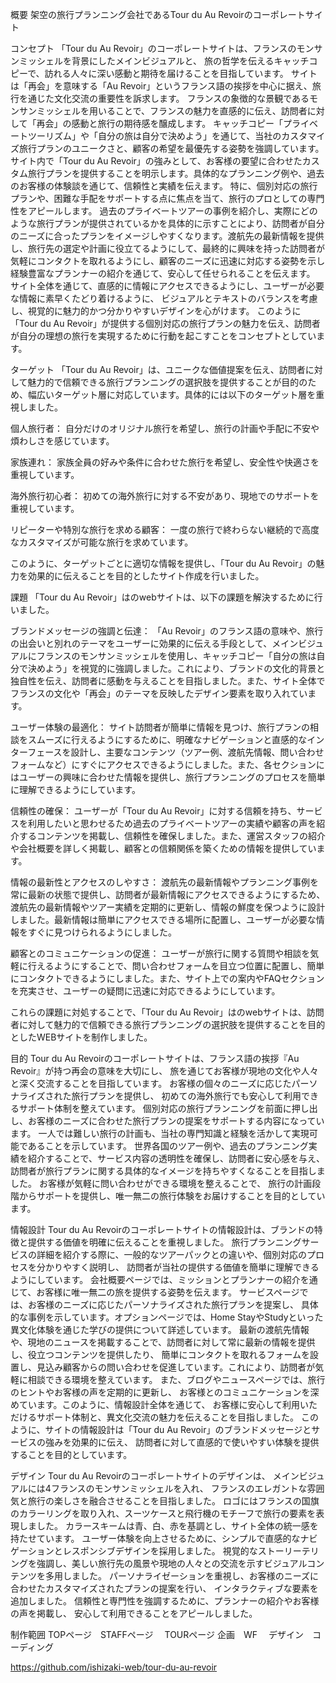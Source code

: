 概要
架空の旅行プランニング会社であるTour du Au Revoirのコーポレートサイト

コンセプト
「Tour du Au Revoir」のコーポレートサイトは、フランスのモンサンミッシェルを背景にしたメインビジュアルと、 旅の哲学を伝えるキャッチコピーで、訪れる人々に深い感動と期待を届けることを目指しています。 サイトは「再会」を意味する「Au Revoir」というフランス語の挨拶を中心に据え、旅行を通じた文化交流の重要性を訴求します。 フランスの象徴的な景観であるモンサンミッシェルを用いることで、フランスの魅力を直感的に伝え、訪問者に対して「再会」の感動と旅行の期待感を醸成します。 キャッチコピー「プライベートツーリズム」や「自分の旅は自分で決めよう」を通じて、当社のカスタマイズ旅行プランのユニークさと、顧客の希望を最優先する姿勢を強調しています。サイト内で「Tour du Au Revoir」の強みとして、お客様の要望に合わせたカスタム旅行プランを提供することを明示します。具体的なプランニング例や、過去のお客様の体験談を通じて、信頼性と実績を伝えます。 特に、個別対応の旅行プランや、困難な手配をサポートする点に焦点を当て、旅行のプロとしての専門性をアピールします。 過去のプライベートツアーの事例を紹介し、実際にどのような旅行プランが提供されているかを具体的に示すことにより、訪問者が自分のニーズに合ったプランをイメージしやすくなります。渡航先の最新情報を提供し、旅行先の選定や計画に役立てるようにして、最終的に興味を持った訪問者が気軽にコンタクトを取れるようにし、顧客のニーズに迅速に対応する姿勢を示し経験豊富なプランナーの紹介を通じて、安心して任せられることを伝えます。 サイト全体を通じて、直感的に情報にアクセスできるようにし、ユーザーが必要な情報に素早くたどり着けるように、 ビジュアルとテキストのバランスを考慮し、視覚的に魅力的かつ分かりやすいデザインを心がけます。 このように「Tour du Au Revoir」が提供する個別対応の旅行プランの魅力を伝え、訪問者が自分の理想の旅行を実現するために行動を起こすことをコンセプトとしています。


ターゲット
「Tour du Au Revoir」は、ユニークな価値提案を伝え、訪問者に対して魅力的で信頼できる旅行プランニングの選択肢を提供することが目的のため、幅広いターゲット層に対応しています。具体的には以下のターゲット層を重視しました。

個人旅行者：
自分だけのオリジナル旅行を希望し、旅行の計画や手配に不安や煩わしさを感じています。

家族連れ：
家族全員の好みや条件に合わせた旅行を希望し、安全性や快適さを重視しています。

海外旅行初心者：
初めての海外旅行に対する不安があり、現地でのサポートを重視しています。

リピーターや特別な旅行を求める顧客：
一度の旅行で終わらない継続的で高度なカスタマイズが可能な旅行を求めています。

このように、ターゲットごとに適切な情報を提供し、「Tour du Au Revoir」の魅力を効果的に伝えることを目的としたサイト作成を行いました。


	
課題
「Tour du Au Revoir」はのwebサイトは、以下の課題を解決するために行いました。

ブランドメッセージの強調と伝達：
「Au Revoir」のフランス語の意味や、旅行の出会いと別れのテーマをユーザーに効果的に伝える手段として、メインビジュアルにフランスのモンサンミッシェルを使用し、キャッチコピー「自分の旅は自分で決めよう」を視覚的に強調しました。これにより、ブランドの文化的背景と独自性を伝え、訪問者に感動を与えることを目指しました。また、サイト全体でフランスの文化や「再会」のテーマを反映したデザイン要素を取り入れています。

ユーザー体験の最適化：
サイト訪問者が簡単に情報を見つけ、旅行プランの相談をスムーズに行えるようにするために、明確なナビゲーションと直感的なインターフェースを設計し、主要なコンテンツ（ツアー例、渡航先情報、問い合わせフォームなど）にすぐにアクセスできるようにしました。また、各セクションにはユーザーの興味に合わせた情報を提供し、旅行プランニングのプロセスを簡単に理解できるようにしています。

信頼性の確保：
ユーザーが「Tour du Au Revoir」に対する信頼を持ち、サービスを利用したいと思わせるため過去のプライベートツアーの実績や顧客の声を紹介するコンテンツを掲載し、信頼性を確保しました。また、運営スタッフの紹介や会社概要を詳しく掲載し、顧客との信頼関係を築くための情報を提供しています。

情報の最新性とアクセスのしやすさ：
渡航先の最新情報やプランニング事例を常に最新の状態で提供し、訪問者が最新情報にアクセスできるようにするため、渡航先の最新情報やツアー実績を定期的に更新し、情報の鮮度を保つように設計しました。最新情報は簡単にアクセスできる場所に配置し、ユーザーが必要な情報をすぐに見つけられるようにしました。

顧客とのコミュニケーションの促進：
ユーザーが旅行に関する質問や相談を気軽に行えるようにすることで、問い合わせフォームを目立つ位置に配置し、簡単にコンタクトできるようにしました。また、サイト上での案内やFAQセクションを充実させ、ユーザーの疑問に迅速に対応できるようにしています。

これらの課題に対処することで、「Tour du Au Revoir」はのwebサイトは、訪問者に対して魅力的で信頼できる旅行プランニングの選択肢を提供することを目的としたWEBサイトを制作しました。

目的
Tour du Au Revoirのコーポレートサイトは、フランス語の挨拶『Au Revoir』が持つ再会の意味を大切にし、 旅を通じてお客様が現地の文化や人々と深く交流することを目指しています。 お客様の個々のニーズに応じたパーソナライズされた旅行プランを提供し、 初めての海外旅行でも安心して利用できるサポート体制を整えています。 個別対応の旅行プランニングを前面に押し出し、お客様のニーズに合わせた旅行プランの提案をサポートする内容になっています。 一人では難しい旅行の計画も、当社の専門知識と経験を活かして実現可能であることを示しています。 世界各国のツアー例や、過去のプランニング実績を紹介することで、サービス内容の透明性を確保し、訪問者に安心感を与え、 訪問者が旅行プランに関する具体的なイメージを持ちやすくなることを目指しました。 お客様が気軽に問い合わせができる環境を整えることで、 旅行の計画段階からサポートを提供し、唯一無二の旅行体験をお届けすることを目的としています。

情報設計
Tour du Au Revoirのコーポレートサイトの情報設計は、ブランドの特徴と提供する価値を明確に伝えることを重視しました。 旅行プランニングサービスの詳細を紹介する際に、一般的なツアーパックとの違いや、個別対応のプロセスを分かりやすく説明し、 訪問者が当社の提供する価値を簡単に理解できるようにしています。 会社概要ページでは、ミッションとプランナーの紹介を通じて、お客様に唯一無二の旅を提供する姿勢を伝えます。 サービスページでは、お客様のニーズに応じたパーソナライズされた旅行プランを提案し、 具体的な事例を示しています。オプションページでは、Home StayやStudyといった異文化体験を通じた学びの提供について詳述しています。 最新の渡航先情報や、現地のニュースを掲載することで、訪問者に対して常に最新の情報を提供し、役立つコンテンツを提供したり、 簡単にコンタクトを取れるフォームを設置し、見込み顧客からの問い合わせを促進しています。これにより、訪問者が気軽に相談できる環境を整えています。 また、ブログやニュースページでは、旅行のヒントやお客様の声を定期的に更新し、 お客様とのコミュニケーションを深めています。このように、情報設計全体を通じて、 お客様に安心して利用いただけるサポート体制と、異文化交流の魅力を伝えることを目指しました。 このように、サイトの情報設計は「Tour du Au Revoir」のブランドメッセージとサービスの強みを効果的に伝え、 訪問者に対して直感的で使いやすい体験を提供することを目的としています。



デザイン
Tour du Au Revoirのコーポレートサイトのデザインは、
メインビジュアルには4フランスのモンサンミッシェルを入れ、
フランスのエレガントな雰囲気と旅行の楽しさを融合させることを目指しました。
ロゴにはフランスの国旗のカラーリングを取り入れ、スーツケースと飛行機のモチーフで旅行の要素を表現しました。
カラースキームは青、白、赤を基調とし、サイト全体の統一感を持たせています。
ユーザー体験を向上させるために、シンプルで直感的なナビゲーションとレスポンシブデザインを採用しました。
視覚的なストーリーテリングを強調し、美しい旅行先の風景や現地の人々との交流を示すビジュアルコンテンツを多用しました。
パーソナライゼーションを重視し、お客様のニーズに合わせたカスタマイズされたプランの提案を行い、
インタラクティブな要素を追加しました。
信頼性と専門性を強調するために、プランナーの紹介やお客様の声を掲載し、
安心して利用できることをアピールしました。


制作範囲
TOPページ　STAFFページ 　TOURページ
企画　WF 　デザイン　コーディング

 https://github.com/ishizaki-web/tour-du-au-revoir
